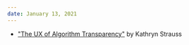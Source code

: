 ```yaml
---
date: January 13, 2021
---
```

* ["The UX of Algorithm Transparency"](https://github.com/pydatapdx/meetups/blob/master/2021_01_13/The%20UX%20of%20Algorithmm%20Transparency%20-%20Kathryn%20Strauss.pdf) by Kathryn Strauss

